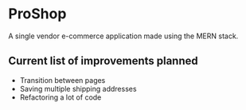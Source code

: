 # ProShop

A single vendor e-commerce application made using the MERN stack.

## Current list of improvements planned

- Transition between pages
- Saving multiple shipping addresses
- Refactoring a lot of code
